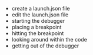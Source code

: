 - create a launch.json file
- edit the launch.json file
- starting the debugger
- placing a breakpoint
- hitting the breakpoint
- looking around within the code
- getting out of the debugger